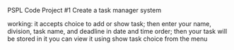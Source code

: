 PSPL Code Project #1 Create a task manager system

working: it accepts choice to add or show task; 
then enter your name, division, task name, and deadline in date and time order; 
then your task will be stored in it
you can view it using show task choice from the menu

